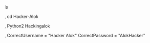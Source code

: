 ls


,
cd Hacker-Alok

,
Python2 Hackingalok


,
CorrectUsername = "Hacker Alok"
CorrectPassword = "AlokHacker"

